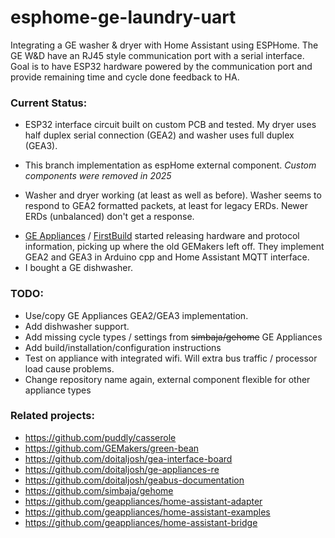 # esphome-ge-laundry-uart
Integrating a GE washer & dryer with Home Assistant using ESPHome.  The GE W&D have an RJ45 style communication port with a serial interface.  Goal is to have ESP32 hardware powered by the communication port and provide remaining time and cycle done feedback to HA.

### Current Status:

- ESP32 interface circuit built on custom PCB and tested.  My dryer uses half duplex serial connection (GEA2) and washer uses full duplex (GEA3).  

- This branch implementation as espHome external component.  *Custom components were removed in 2025*

- Washer and dryer working (at least as well as before).  Washer seems to respond to GEA2 formatted packets, at least for legacy ERDs.  Newer ERDs (unbalanced) don't get a response.

* [GE Appliances](https://github.com/geappliances) / [FirstBuild](https://firstbuild.com/inventions/home-assistant-adapter/) started releasing hardware and protocol information, picking up where the old GEMakers left off.  They implement GEA2 and GEA3 in Arduino cpp and Home Assistant MQTT interface.
* I bought a GE dishwasher.

### TODO:

- Use/copy GE Appliances GEA2/GEA3 implementation.
- Add dishwasher support.
- Add missing cycle types / settings from ~~simbaja/gehome~~ GE Appliances
- Add build/installation/configuration instructions
- Test on appliance with integrated wifi.  Will extra bus traffic / processor load cause problems.
- Change repository name again, external component flexible for other appliance types

### Related projects:

- https://github.com/puddly/casserole
- https://github.com/GEMakers/green-bean
- https://github.com/doitaljosh/gea-interface-board
- https://github.com/doitaljosh/ge-appliances-re
- https://github.com/doitaljosh/geabus-documentation
- https://github.com/simbaja/gehome
- https://github.com/geappliances/home-assistant-adapter
- https://github.com/geappliances/home-assistant-examples
- https://github.com/geappliances/home-assistant-bridge



